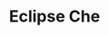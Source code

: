 ---
git: https://github.com/eclipse/che
googleplus: https://plus.google.com/103654360130207659246
logohandle: eclipse_che
sort: eclipseche
title: Eclipse Che
twitter: https://x.com/eclipse_che
website: https://che.eclipse.org/
---